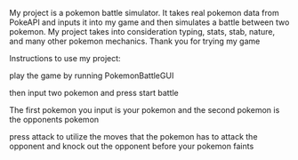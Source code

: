 My project is a pokemon battle simulator.
It takes real pokemon data from PokeAPI and inputs it into my game and then simulates a battle between two pokemon.
My project takes into consideration typing, stats, stab, nature, and many other pokemon mechanics.
Thank you for trying my game

Instructions to use my project: 

play the game by running PokemonBattleGUI

then input two pokemon and press start battle

The first pokemon you input is your pokemon and the second pokemon is the opponents pokemon

press attack to utilize the moves that the pokemon has to attack the opponent and knock out the opponent before your pokemon faints